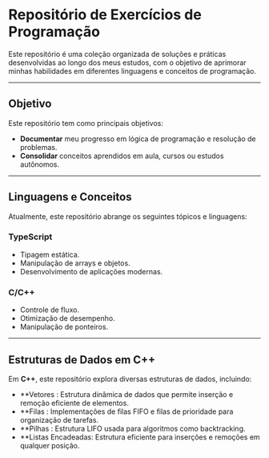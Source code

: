 # Repositório de Exercícios de Programação

Este repositório é uma coleção organizada de soluções e práticas desenvolvidas ao longo dos meus estudos, com o objetivo de aprimorar minhas habilidades em diferentes linguagens e conceitos de programação.

---

## Objetivo

Este repositório tem como principais objetivos:

- **Documentar** meu progresso em lógica de programação e resolução de problemas.
- **Consolidar** conceitos aprendidos em aula, cursos ou estudos autônomos.

---

## Linguagens e Conceitos

Atualmente, este repositório abrange os seguintes tópicos e linguagens:

### **TypeScript**
- Tipagem estática.
- Manipulação de arrays e objetos.
- Desenvolvimento de aplicações modernas.

### **C/C++**
- Controle de fluxo.
- Otimização de desempenho.
- Manipulação de ponteiros.

---

## Estruturas de Dados em C++

Em **C++**, este repositório explora diversas estruturas de dados, incluindo:

- **Vetores : Estrutura dinâmica de dados que permite inserção e remoção eficiente de elementos.
- **Filas : Implementações de filas FIFO e filas de prioridade para organização de tarefas.
- **Pilhas : Estrutura LIFO usada para algoritmos como backtracking.
- **Listas Encadeadas: Estrutura eficiente para inserções e remoções em qualquer posição.
